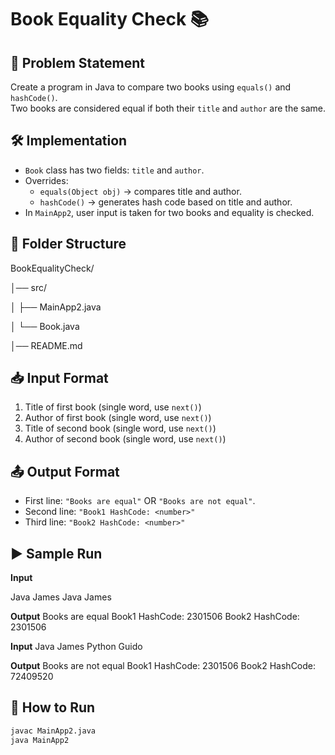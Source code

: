 # Book Equality Check 📚

## 📌 Problem Statement
Create a program in Java to compare two books using `equals()` and `hashCode()`.  
Two books are considered equal if both their `title` and `author` are the same.

## 🛠️ Implementation
- `Book` class has two fields: `title` and `author`.  
- Overrides:
  - `equals(Object obj)` → compares title and author.
  - `hashCode()` → generates hash code based on title and author.  
- In `MainApp2`, user input is taken for two books and equality is checked.

## 📂 Folder Structure
BookEqualityCheck/

│── src/

│ ├── MainApp2.java

│ └── Book.java

│── README.md


## 📥 Input Format
1. Title of first book (single word, use `next()`)  
2. Author of first book (single word, use `next()`)  
3. Title of second book (single word, use `next()`)  
4. Author of second book (single word, use `next()`)

## 📤 Output Format
- First line: `"Books are equal"` OR `"Books are not equal"`.  
- Second line: `"Book1 HashCode: <number>"`  
- Third line: `"Book2 HashCode: <number>"`  

## ▶️ Sample Run

**Input**

Java
James
Java
James


**Output**
Books are equal
Book1 HashCode: 2301506
Book2 HashCode: 2301506


**Input**
Java
James
Python
Guido


**Output**
Books are not equal
Book1 HashCode: 2301506
Book2 HashCode: 72409520

## 🚀 How to Run
```bash
javac MainApp2.java
java MainApp2
